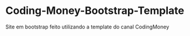 # Coding-Money-Bootstrap-Template
Site em bootstrap feito utilizando a template do canal CodingMoney
